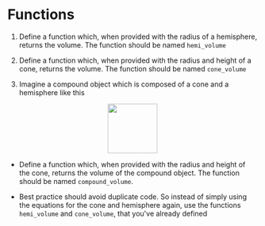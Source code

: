 # Functions

1. Define a function which, when provided with the radius of a hemisphere, returns the volume. The function should be named `hemi_volume`
&nbsp;

2. Define a function which, when provided with the radius and height of a cone, returns the volume. The function should be named `cone_volume`
&nbsp;

3. Imagine a compound object which is composed of a cone and a hemisphere like this

<center><img src='https://media.cheggcdn.com/media/334/334ac3b7-e661-4df3-b7ea-fef8d3718af4/phpX2BykY.png' height='100'/></center>

- Define a function which, when provided with the radius and height of the cone, returns the volume of the compound object. The function should be named `compound_volume`. 

- Best practice should avoid duplicate code. So instead of simply using the equations for the cone and hemisphere again, use the functions `hemi_volume` and `cone_volume`, that you've already defined


